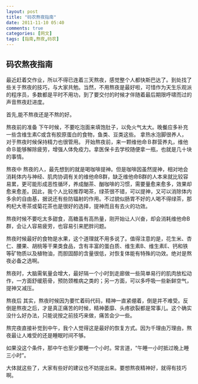 ```yaml
---
layout: post
title: "码农熬夜指南"
date: 2011-11-10 05:40
comments: true
categories: [网文]
tags: [指南,熬夜,码农]
---
```

## 码农熬夜指南
<div>

最近赶着交作业，所以不得已连着三天熬夜，感觉整个人都快斯巴达了。到处找了些关于熬夜的技巧，与大家共勉。当然，不用熬夜是最好啦，可惜作为天生乐观派的程序员，多数都是平时不用功，到了要交付的时候才伴随着最后期限呼啸而过的声音熬夜赶进度。

首先,能不熬夜还是不熬的好。

熬夜前的准备
下午时候，不要吃泡面来填饱肚子，以免火气太大。晚餐应多补充一些含维生素C或含有胶原蛋白的食物，鱼类、豆类这些。
拿热水泡脚很养人，对于熬夜时候保持精力也很管用。
开始熬夜前，来一颗维他命Ｂ群营养丸，维他命Ｂ能够解除疲劳，增强人体免疫力。拿医保卡去学校随便拿一瓶，也就是几十块的事情。

熬夜中
熬夜的人，最先想到的就是喝咖啡提神。但是咖啡因虽然提神，相对地会消耗体内与神经、肌肉协调有关的维他命B群，缺乏维他命B群的人本来就比较容易累，更可能形成恶性循环，养成酗茶、酗咖啡的习惯，需要量愈来愈多，效果却愈来愈差。因此，我个人比较推荐喝茶，绿茶很不错，可以提神，又可以消除体内多余的自由基，据说还有些防辐射的作用。不过貌似肠胃不好的人喝不得绿茶，那枸杞大枣茶或菊花茶也是很好的选择，提神而且有去火的功效。

熬夜时候不要吃太多甜食，高糖虽有高热量，刚开始让人兴奋，却会消耗维他命B群，会让人容易疲劳，也容易引来肥胖问题。

熬夜时候最好的食物是水果，这个道理就不用多说了。值得注意的是，花生米、杏仁、腰果、胡桃等干果类食品，含有丰富的蛋白质、维生素B、维生素E、钙和铁等矿物质以及植物油，而胆固醇的含量很低，对恢复体能有特殊的功效。绝对是熬夜必备之选啊。

熬夜时，大脑需氧量会增大，最好隔一个小时到走廊做一些简单易行的肌肉放松动作，一方面舒缓筋骨，预防颈椎病之类的；另一方面，可以多呼吸一些新鲜空气，提神又减压。

熬夜后
其实，熬夜时候因为要忙着码代码，精神一直紧绷着，倒是并不难受。反倒是熬夜之后，才是真正痛苦的时候，精神萎靡、头疼欲裂都是常事儿。这个确实没什么好办法，只能说按之前技巧来做，痛苦会少一些。 

熬完夜直接补觉到中午，我个人觉得这是最好的恢复方式。因为千理由万理由，熬夜最让人难受的还是睡眠时间不够。

如果没这个条件，那中午也至少要睡一个小时。常言道，“午睡一小时抵过晚上睡三小时”。

大体就这些了，大家有些好的建议也不妨提出来。要想熬夜精神好，就得有技巧啊。

</div>
